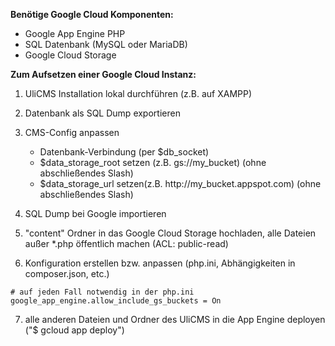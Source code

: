 **Benötige Google Cloud Komponenten:**
* Google App Engine PHP
* SQL Datenbank (MySQL oder MariaDB)
* Google Cloud Storage

**Zum Aufsetzen einer Google Cloud Instanz:**
1. UliCMS Installation lokal durchführen (z.B. auf XAMPP)

2. Datenbank als SQL Dump exportieren

3. CMS-Config anpassen

    * Datenbank-Verbindung (per $db_socket)
    * $data\_storage\_root setzen (z.B. gs://my\_bucket) (ohne abschließendes Slash)
    * $data\_storage\_url setzen(z.B. http://my\_bucket.appspot.com) (ohne abschließendes Slash)

4. SQL Dump bei Google importieren

5. "content" Ordner in das Google Cloud Storage hochladen, alle Dateien außer *.php öffentlich machen (ACL: public-read)

6. Konfiguration erstellen bzw. anpassen (php.ini, Abhängigkeiten in composer.json, etc.)

```
# auf jeden Fall notwendig in der php.ini
google_app_engine.allow_include_gs_buckets = On
```

7. alle anderen Dateien und Ordner des UliCMS in die App Engine deployen ("$ gcloud app deploy")
